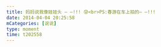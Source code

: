 ```yaml
---
title: 妈妈说我像娃娃头 — —!!! 😰<br>PS:春游在车上拍的— —!!!
date: 2014-04-04 20:25:58
mCategories: [说说]
type: moment
time: t202558
---
```


<div id="pics-20140404202558"></div>

<script src="/lib/moment/pics.js"></script>
<script>
var data = [
    {"link": "2014-04-04_000000.webp", "type": "shuoshuo"}
];
picsRender(data, "pics-20140404202558");
</script>
